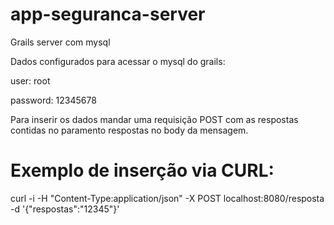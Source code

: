 # app-seguranca-server

Grails server com mysql

Dados configurados para acessar o mysql do grails:

user: root

password: 12345678

Para inserir os dados mandar uma requisição POST com as respostas contidas no paramento respostas no body da mensagem.

# Exemplo de inserção via CURL:

curl -i -H "Content-Type:application/json" -X POST localhost:8080/resposta -d '{"respostas":"12345"}'
